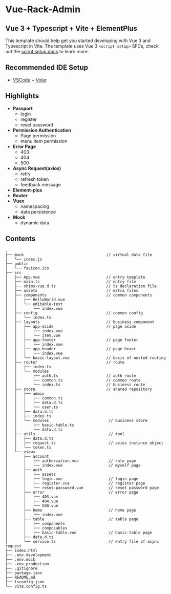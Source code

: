 # Vue-Rack-Admin
## Vue 3 + Typescript + Vite + ElementPlus

This template should help get you started developing with Vue 3 and Typescript in Vite. The template uses Vue 3 `<script setup>` SFCs, check out the [script setup docs](https://v3.vuejs.org/api/sfc-script-setup.html#sfc-script-setup) to learn more.

## Recommended IDE Setup

- [VSCode](https://code.visualstudio.com/) + [Volar](https://marketplace.visualstudio.com/items?itemName=johnsoncodehk.volar)

## Highlights
- **Passport**
  - login
  - register
  - reset password
- **Permission Authentication**
  - Page permission
  - menu item permission
- **Error Page**
  - 403
  - 404
  - 500
- **Async Request(axios)**
  - retry
  - refresh token 
  - feedback message
- **Element-plus**
- **Router**
- **Vuex**
  - namespacing
  - data persistence
- **Mock**
  - dynamic data
## Contents
```
.
├── mock                                    // virtual data file
│   └── index.js
├── public                                  
│   └── favicon.ico
├── src
│   ├── App.vue                             // entry template
│   ├── main.ts                             // entry file
│   ├── shims-vue.d.ts                      // ts declaration file
│   ├── assets                              // extra files
│   ├── components                          // common components
│   │   ├── HelloWorld.vue
│   │   └── editable-text
│   │       └── index.vue
│   ├── config                              // common config
│   │   └── index.ts
│   ├── layouts                             // business component
│   │   ├── app-aside                       // page aside
│   │   │   ├── index.vue
│   │   │   └── item.vue
│   │   ├── app-footer                      // page footer
│   │   │   └── index.vue
│   │   ├── app-header                      // page heaer
│   │   │   └── index.vue
│   │   └── basic-layout.vue                // basis of nested routing
│   ├── router                              // route
│   │   ├── index.ts
│   │   └── modules
│   │       ├── auth.ts                     // auth route
│   │       ├── common.ts                   // common route
│   │       └── index.ts                    // business route
│   ├── store                               // shared repository
│   │   ├── admin
│   │   │   ├── common.ts
│   │   │   ├── data.d.ts
│   │   │   └── user.ts
│   │   ├── data.d.ts
│   │   ├── index.ts
│   │   └── modules                          // business store
│   │       ├── basic-table.ts
│   │       └── data.d.ts
│   ├── utils                                // tool
│   │   ├── data.d.ts
│   │   ├── request.ts                       // axios instance object
│   │   └── token.ts
│   └── views
│       ├── account                          
│       │   ├── authorzation.vue             // role page
│       │   └── index.vue                    // myself page
│       ├── auth                              
│       │   ├── assets
│       │   ├── login.vue                    // login page
│       │   ├── register.vue                 // register page
│       │   └── reset-password.vue           // reset password page
│       ├── error                            // error page
│       │   ├── 403.vue
│       │   ├── 404.vue
│       │   └── 500.vue
│       ├── home                             // home page
│       │   └── index.vue
│       ├── table                            // table page
│       │   ├── components                   
│       │   ├── composables                  
│       │   └── basic-table.vue              // basic-table page
│       ├── data.d.ts
│       └── service.ts                       // entry file of async request
├── index.html
├── .env.development
├── .env.mock
├── .env.production
├── .gitignore
├── package.json
├── README.md
├── tsconfig.json
└── vite.config.ts
```
